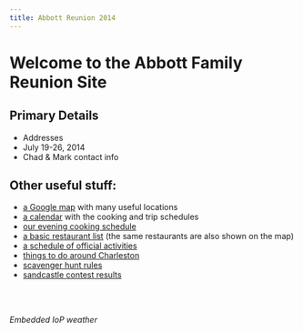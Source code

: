 ```yaml
---
title: Abbott Reunion 2014
---
```


# Welcome to the Abbott Family Reunion Site

## Primary Details

- Addresses
- July 19-26, 2014
- Chad & Mark contact info

## Other useful stuff:

- [a Google map](http://maps.google.com) with many useful locations
- [a calendar](/calendar) with the cooking and trip schedules
- [our evening cooking schedule](/cooking)
- [a basic restaurant list](/restaurants) (the same restaurants are also shown on the map)
- [a schedule of official activities](/official-activities)
- [things to do around Charleston](/todo)
- [scavenger hunt rules](/scavenge)
- [sandcastle contest results](/sandcastles)


<br><br>

*Embedded IoP weather*